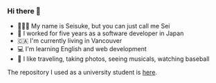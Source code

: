 ### Hi there 👋
- 🙍🏻‍♂️ My name is Seisuke, but you can just call me Sei
- 🏢 I worked for five years as a software developer in Japan
- 🇨🇦 I'm currently living in Vancouver
- 💻 I'm learning English and web development
- 🕺 I like traveling, taking photos, seeing musicals, watching baseball

The repository I used as a university student is [here](https://github.com/g1345468).
